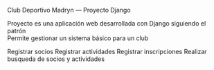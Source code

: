  Club Deportivo Madryn — Proyecto Django 

Proyecto es una aplicación web desarrollada con Django siguiendo el patrón  
Permite gestionar un sistema básico para un club

Registrar socios
Registrar actividades
Registrar inscripciones
Realizar busqueda de socios y actividades

